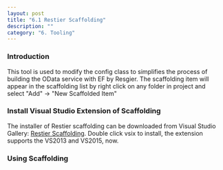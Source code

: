 ```yaml
---
layout: post
title: "6.1 Restier Scaffolding"
description: ""
category: "6. Tooling"
---
```


### Introduction
This tool is used to modify the config class to simplifies the process of building the OData service with EF by Resgier. The scaffolding item will appear in the scaffolding list by right click on any folder in project and select "Add" -> "New Scaffolded Item"

### Install Visual Studio Extension of Scaffolding
The installer of Restier scaffolding can be downloaded from Visual Studio Gallery: [Restier Scaffolding](https://visualstudiogallery.msdn.microsoft.com/6b18599d-34d5-4123-a586-cdf411728d23/). Double click vsix to install, the extension supports the VS2013 and VS2015, now.

### Using Scaffolding 

